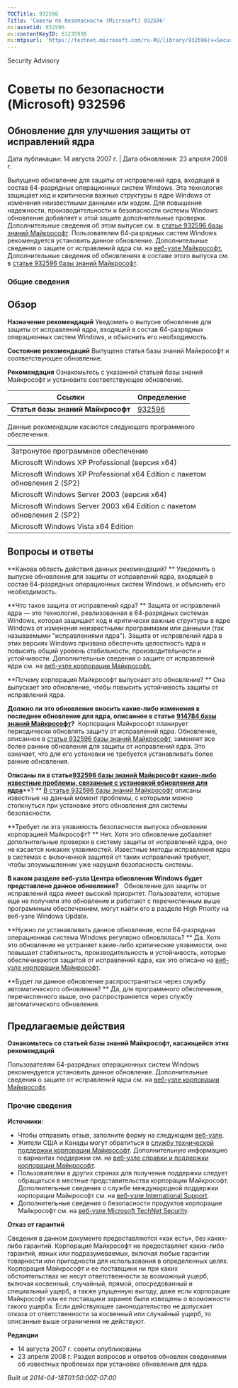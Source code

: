 ```yaml
---
TOCTitle: 932596
Title: 'Советы по безопасности (Microsoft) 932596'
ms:assetid: 932596
ms:contentKeyID: 61235938
ms:mtpsurl: 'https://technet.microsoft.com/ru-RU/library/932596(v=Security.10)'
---
```


Security Advisory

Советы по безопасности (Microsoft) 932596
=========================================

Обновление для улучшения защиты от исправлений ядра
---------------------------------------------------

Дата публикации: 14 августа 2007 г. | Дата обновления: 23 апреля 2008 г.

Выпущено обновление для защиты от исправлений ядра, входящей в состав 64-разрядных операционных систем Windows. Эта технология защищает код и критически важные структуры в ядре Windows от изменения неизвестными данными или кодом. Для повышения надежности, производительности и безопасности системы Windows обновление добавляет к этой защите дополнительные проверки. Дополнительные сведения об этом выпуске см. в [статье 932596 базы знаний Майкрософт](http://support.microsoft.com/kb/932596). Пользователям 64-разрядных систем Windows рекомендуется установить данное обновление. Дополнительные сведения о защите от исправлений ядра см. на [веб-узле Майкрософт.](http://www.microsoft.com/whdc/driver/kernel/64bitpatching.mspx) Дополнительные сведения об обновлениях в составе этого выпуска см. в [статье 932596 базы знаний Майкрософт](http://support.microsoft.com/kb/932596).

### Общие сведения

Обзор
-----

<span></span>
**Назначение рекомендаций** Уведомить о выпуске обновления для защиты от исправлений ядра, входящей в состав 64-разрядных операционных систем Windows, и объяснить его необходимость.

**Состояние рекомендаций** Выпущена статья базы знаний Майкрософт и соответствующее обновление.

**Рекомендация** Ознакомьтесь с указанной статьей базы знаний Майкрософт и установите соответствующее обновление.

| Ссылки                            | Определение                                      |
|-----------------------------------|--------------------------------------------------|
| **Статья базы знаний Майкрософт** | [932596](http://support.microsoft.com/kb/932596) |

Данные рекомендации касаются следующего программного обеспечения.

|                                                                            |
|----------------------------------------------------------------------------|
| Затронутое программное обеспечение                                         |
| Microsoft Windows XP Professional (версия x64)                             |
| Microsoft Windows XP Professional x64 Edition с пакетом обновления 2 (SP2) |
| Microsoft Windows Server 2003 (версия x64)                                 |
| Microsoft Windows Server 2003 x64 Edition с пакетом обновления 2 (SP2)     |
| Microsoft Windows Vista x64 Edition                                        |

Вопросы и ответы
----------------

<span></span>
**Какова область действия данных рекомендаций? **
Уведомить о выпуске обновления для защиты от исправлений ядра, входящей в состав 64-разрядных операционных систем Windows, и объяснить его необходимость.

**Что такое защита от исправлений ядра? **
Защита от исправлений ядра — это технология, реализованная в 64-разрядных системах Windows, которая защищает код и критически важные структуры в ядре Windows от изменения неизвестными программами или данными (так называемыми "исправлениями ядра"). Защита от исправлений ядра в этих версиях Windows призвана обеспечить целостность ядра и повысить общий уровень стабильности, производительности и устойчивости. Дополнительные сведения о защите от исправлений ядра см. на [веб-узле корпорации Майкрософт.](http://www.microsoft.com/whdc/driver/kernel/64bitpatching.mspx)

**Почему корпорация Майкрософт выпускает это обновление? **
Она выпускает это обновление, чтобы повысить устойчивость защиты от исправлений ядра.

**Должно ли это обновление вносить какие-либо изменения в последнее обновление для ядра, описанное в статье** [**914784 базы знаний Майкрософт**](http://support.microsoft.com/kb/914784)**?** 
Корпорация Майкрософт планирует периодически обновлять защиту от исправлений ядра. Обновление, описанное в [статье 932596 базы знаний Майкрософт](http://support.microsoft.com/kb/932596), заменяет все более ранние обновления для защиты от исправлений ядра. Это означает, что для его установки не требуется устанавливать более ранние обновления.

**Описаны ли в статье**[**932596 базы знаний Майкрософт какие-либо известные проблемы, связанные с установкой обновления для ядра**](http://support.microsoft.com/kb/932596)**? **
[В статье 932596 базы знаний Майкрософт](http://support.microsoft.com/kb/932596) описаны известные на данный момент проблемы, с которыми можно столкнуться при установке этого обновления для системы безопасности.

**Требует ли эта уязвимость безопасности выпуска обновления корпорацией Майкрософт? **
Нет. Хотя это обновление добавляет дополнительные проверки в систему защиты от исправлений ядра, оно не касается никаких уязвимостей. Известные методы исправления ядра в системах с включенной защитой от таких исправлений требуют, чтобы злоумышленник уже нарушил безопасность системы.

**В каком разделе веб-узла Центра обновления Windows будет представлено данное обновление?**  
Обновление для защиты от исправлений ядра имеет высокий приоритет. Пользователи, которые еще не получили это обновление и работают с перечисленным выше программным обеспечением, могут найти его в разделе High Priority на веб-узле Windows Update.

**Нужно ли устанавливать данное обновление, если 64-разрядная операционная система Windows регулярно обновлялась? **
Да. Хотя это обновление не устраняет какие-либо критические уязвимости, оно повышает стабильность, производительность и устойчивость, которые обеспечиваются защитой от исправлений ядра, как это описано на [веб-узле корпорации Майкрософт](http://www.microsoft.com/whdc/driver/kernel/64bitpatching.mspx).

**Будет ли данное обновление распространяться через службу автоматического обновления? **
Да, для программного обеспечения, перечисленного выше, оно распространяется через службу автоматического обновления.

Предлагаемые действия
---------------------

<span></span>
**Ознакомьтесь со статьей базы знаний Майкрософт, касающейся этих рекомендаций**

Пользователям 64-разрядных операционных систем Windows рекомендуется установить данное обновление. Дополнительные сведения о защите от исправлений ядра см. на [веб-узле корпорации Майкрософт](http://www.microsoft.com/whdc/driver/kernel/64bitpatching.mspx).

### Прочие сведения

**Источники:**

-   Чтобы отправить отзыв, заполните форму на следующем [веб-узле](https://support.microsoft.com/common/survey.aspx?scid=sw;en;1257&amp;showpage=1&amp;ws=technet&amp;sd=tech).
-   Жители США и Канады могут обратиться в [службу технической поддержки корпорации Майкрософт](http://go.microsoft.com/fwlink/?linkid=21131). Дополнительную информацию о вариантах поддержки см. на [веб-узле справки и поддержки корпорации Майкрософт](http://support.microsoft.com?ln=ru).
-   Пользователям в других странах для получения поддержки следует обращаться в местные представительства корпорации Майкрософт. Дополнительные сведения о службе международной поддержки корпорации Майкрософт см. на [веб-узле International Support](http://go.microsoft.com/fwlink/?linkid=21155).
-   Дополнительные сведения о безопасности продуктов корпорации Майкрософт см. на [веб-узле Microsoft TechNet Security](http://go.microsoft.com/fwlink/?linkid=21132).

**Отказ от гарантий**

Сведения в данном документе предоставляются «как есть», без каких-либо гарантий. Корпорация Майкрософт не предоставляет каких-либо гарантий, явных или подразумеваемых, включая любые гарантии товарности или пригодности для использования в определенных целях. Корпорация Майкрософт и ее поставщики ни при каких обстоятельствах не несут ответственности за возможный ущерб, включая косвенный, случайный, прямой, опосредованный и специальный ущерб, а также упущенную выгоду, даже если корпорация Майкрософт или ее поставщики заранее были извещены о возможности такого ущерба. Если действующее законодательство не допускает отказа от ответственности за косвенный или случайный ущерб, то описанные выше ограничения не действуют.

**Редакции**

-   14 августа 2007 г. советы опубликованы
-   23 апреля 2008 г. Раздел вопросов и ответов обновлен сведениями об известных проблемах при установке обновления для ядра.

*Built at 2014-04-18T01:50:00Z-07:00*
